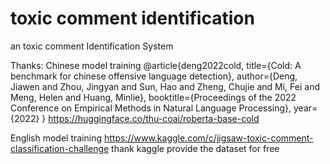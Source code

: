 # toxic comment identification
 an toxic comment Identification System

Thanks:
Chinese model training
@article{deng2022cold,
  title={Cold: A benchmark for chinese offensive language detection},
  author={Deng, Jiawen and Zhou, Jingyan and Sun, Hao and Zheng, Chujie and Mi, Fei and  Meng, Helen and Huang, Minlie},
  booktitle={Proceedings of the 2022 Conference on Empirical Methods in Natural Language Processing},
  year={2022}
}
https://huggingface.co/thu-coai/roberta-base-cold

English model training
https://www.kaggle.com/c/jigsaw-toxic-comment-classification-challenge
thank kaggle provide the dataset for free

